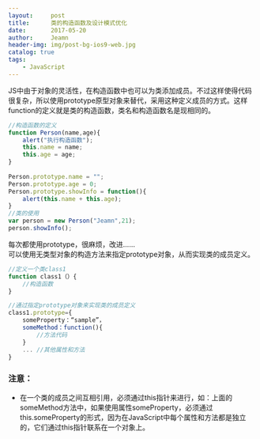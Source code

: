 ```yaml
---
layout:     post
title:      类的构造函数及设计模式优化
date:       2017-05-20
author:     Jeamn
header-img: img/post-bg-ios9-web.jpg
catalog: true
tags:
    - JavaScript
---
```

JS中由于对象的灵活性，在构造函数中也可以为类添加成员。不过这样使得代码很复杂，所以使用prototype原型对象来替代，采用这种定义成员的方式。这样function的定义就是类的构造函数，类名和构造函数名是现相同的。
<!--more-->

```js
//构造函数的定义
function Person(name,age){
	alert("执行构造函数");
	this.name = name;
	this.age = age;
}
 
Person.prototype.name = "";
Person.prototype.age = 0;
Person.prototype.showInfo = function(){
	alert(this.name + this.age);
}
//类的使用
var person = new Person("Jeamn",21);
person.showInfo();
```

每次都使用prototype，很麻烦，改进……    
可以使用无类型对象的构造方法来指定prototype对象，从而实现类的成员定义。

```js
//定义一个类class1
function class1（）{
    //构造函数
}

//通过指定prototype对象来实现类的成员定义
class1.prototype={
    someProperty：“sample”，
    someMethod：function(){
        //方法代码
    }
    ... //其他属性和方法
}
```

### 注意：
* 在一个类的成员之间互相引用，必须通过this指针来进行，如：上面的someMethod方法中，如果使用属性someProperty，必须通过this.someProperty的形式，因为在JavaScript中每个属性和方法都是独立的，它们通过this指针联系在一个对象上。

